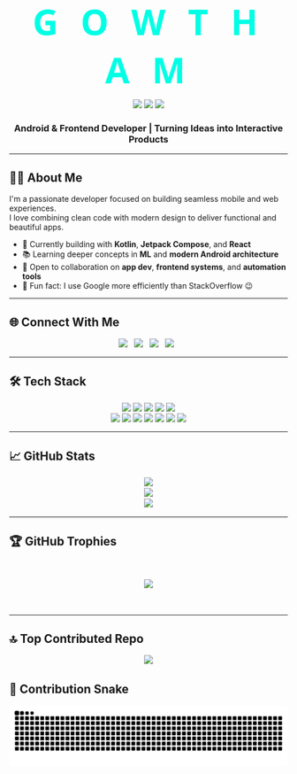 <div align="center">
  <h1 style="
    font-size: 64px;
    font-weight: 900;
    letter-spacing: 12px;
    color: #00FFE5;
    font-family: 'Segoe UI', Tahoma, Geneva, Verdana, sans-serif;
    margin: 0;
  ">
    G O W T H A M
  </h1>
  <p style="margin-top: 10px;">
    <img src="https://img.shields.io/badge/Android%20Dev-%2376FF03?style=flat&logo=android&logoColor=black"/>
    <img src="https://img.shields.io/badge/Frontend%20Dev-%2361DAFB?style=flat&logo=react&logoColor=black"/>
    <a href="https://gowthamchand.vercel.app/" target="_blank">
      <img src="https://img.shields.io/badge/Portfolio-Live-%23000000?style=flat&logo=firefox&logoColor=%23FF7139"/>
    </a>
  </p>
</div>



<h3 align="center">Android & Frontend Developer | Turning Ideas into Interactive Products</h3>

---

## 👨‍💻 About Me

I'm a passionate developer focused on building seamless mobile and web experiences.  
I love combining clean code with modern design to deliver functional and beautiful apps.

- 🚀 Currently building with **Kotlin**, **Jetpack Compose**, and **React**
- 📚 Learning deeper concepts in **ML** and **modern Android architecture**
- 🤝 Open to collaboration on **app dev**, **frontend systems**, and **automation tools**
- 🧩 Fun fact: I use Google more efficiently than StackOverflow 😉

---

## 🌐 Connect With Me

<p align="center">
  <a href="https://linkedin.com/in/gplgowthamchand"><img src="https://img.shields.io/badge/LinkedIn-%230077B5.svg?style=flat&logo=linkedin&logoColor=white""></a> &nbsp;
  <a href="mailto:gpl.gowthamchand@gmail.com"><img src="https://img.shields.io/badge/Email-D14836?style=flat&logo=gmail&logoColor=white"></a> &nbsp;
  <a href="https://instagram.com/_.gowthammmmm"><img src="https://img.shields.io/badge/Instagram-%23E4405F.svg?style=flat&logo=Instagram&logoColor=white"></a> &nbsp;
  <a href="https://discordapp.com/users/_.gowthammm"><img src="https://img.shields.io/badge/Discord-5865F2?style=flat&logo=discord&logoColor=white"></a> &nbsp;
</p>

---

## 🛠️ Tech Stack

<p align="center">
  <!-- Languages -->
  <img src="https://img.shields.io/badge/Kotlin-%237F52FF.svg?style=for-the-badge&logo=kotlin&logoColor=white"/>
  <img src="https://img.shields.io/badge/Python-3670A0.svg?style=for-the-badge&logo=python&logoColor=ffdd54"/>
  <img src="https://img.shields.io/badge/JavaScript-%23323330.svg?style=for-the-badge&logo=javascript&logoColor=%23F7DF1E"/>
  <img src="https://img.shields.io/badge/HTML5-%23E34F26.svg?style=for-the-badge&logo=html5&logoColor=white"/>
  <img src="https://img.shields.io/badge/CSS3-%231572B6.svg?style=for-the-badge&logo=css3&logoColor=white"/>
  <br/>
  <!-- Tools -->
  <img src="https://img.shields.io/badge/Jetpack%20Compose-%23007ACC.svg?style=for-the-badge&logo=jetpack-compose&logoColor=white"/>
  <img src="https://img.shields.io/badge/React-%2361DAFB.svg?style=for-the-badge&logo=react&logoColor=black"/>
  <img src="https://img.shields.io/badge/Numpy-%23013243.svg?style=for-the-badge&logo=numpy&logoColor=white"/>
  <img src="https://img.shields.io/badge/Pandas-%23150458.svg?style=for-the-badge&logo=pandas&logoColor=white"/>
  <img src="https://img.shields.io/badge/MySQL-4479A1.svg?style=for-the-badge&logo=mysql&logoColor=white"/>
  <img src="https://img.shields.io/badge/Postman-FF6C37?style=for-the-badge&logo=postman&logoColor=white"/>
  <img src="https://img.shields.io/badge/Git-%23F05033.svg?style=for-the-badge&logo=git&logoColor=white"/>
</p>

---

## 📈 GitHub Stats

<p align="center">
  <img src="https://github-readme-stats.vercel.app/api?username=gpl-gowthamchand&theme=tokyonight&hide_border=true&show_icons=true&count_private=true" />
  <br/>
  <img src="https://github-readme-streak-stats.herokuapp.com?user=gpl-gowthamchand&theme=tokyonight&hide_border=true" />
  <br/>
  <img src="https://github-readme-stats.vercel.app/api/top-langs/?username=gpl-gowthamchand&layout=compact&theme=tokyonight&hide_border=true" />
</p>

---

## 🏆 GitHub Trophies

<br/>

<p align="center">
  <img src="https://github-profile-trophy.vercel.app/?username=gpl-gowthamchand&theme=onedark&no-frame=true&no-bg=true&title=Stars,Followers,Repositories,Commits,PullRequest,Issues&margin-w=10&row=2&column=3" />
</p>

<br/>


---

## 🔝 Top Contributed Repo

<p align="center">
  <img src="https://github-contributor-stats.vercel.app/api?username=gpl-gowthamchand&limit=5&theme=dark&combine_all_yearly_contributions=true"/>
</p>

## 🐍 Contribution Snake

<p align="center">
  <img src="https://raw.githubusercontent.com/gpl-gowthamchand/test_readme/output/github-contribution-grid-snake.svg" alt="Snake animation" />
</p>
